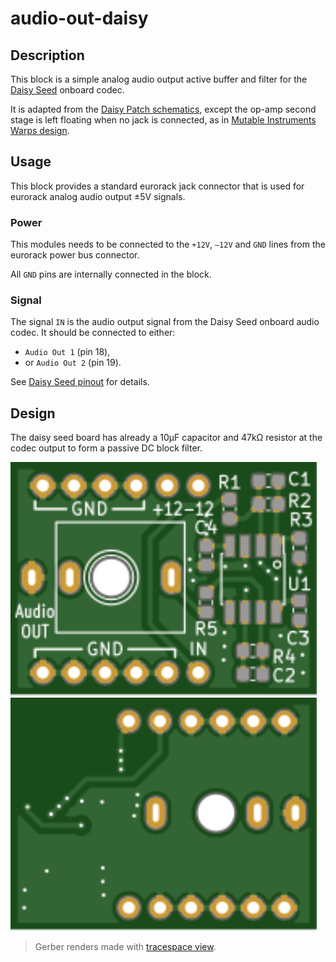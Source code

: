 # audio-out-daisy

## Description

This block is a simple analog audio output active buffer and filter for the
[Daisy Seed](https://www.electro-smith.com/daisy/daisy) onboard codec.

It is adapted from the [Daisy Patch schematics](https://github.com/electro-smith/Hardware/tree/master/reference/daisy_patch),
except the op-amp second stage is left floating when no jack is connected,
as in [Mutable Instruments Warps design](https://mutable-instruments.net/modules/warps/downloads/warps_v30.pdf).


## Usage

This block provides a standard eurorack jack connector that is used for eurorack analog
audio output ±5V signals.

### Power

This modules needs to be connected to the `+12V`, `–12V` and `GND` lines from the eurorack
power bus connector.

All `GND` pins are internally connected in the block.

### Signal

The signal `IN` is the audio output signal from the Daisy Seed onboard
audio codec. It should be connected to either:
- `Audio Out 1` (pin 18),
- or `Audio Out 2` (pin 19).

See [Daisy Seed pinout](https://images.squarespace-cdn.com/content/v1/58d03fdc1b10e3bf442567b8/1591827747342-HCXMM2NNR26SP5F4U2CJ/ke17ZwdGBToddI8pDm48kN5PbQBGNYbW-5Hm1pf8hRF7gQa3H78H3Y0txjaiv_0fDoOvxcdMmMKkDsyUqMSsMWxHk725yiiHCCLfrh8O1z4YTzHvnKhyp6Da-NYroOW3ZGjoBKy3azqku80C789l0kLp48N9LluBiCpBrPZntaz462IffsVrAff3VJkwKncM1HZuDnV98dfxM9yHlqFkUQ/DaisyPinoutRev4%404x.png?format=500w)
for details.


## Design

The daisy seed board has already a 10µF capacitor and 47kΩ resistor at the codec output to
form a passive DC block filter.

<img src="./documentation/top.svg" width="490"> <img src="./documentation/bottom.svg" width="490">

> Gerber renders made with [tracespace view](https://tracespace.io/view/).
